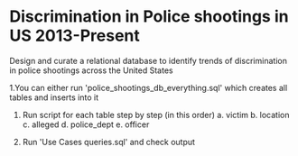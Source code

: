 # Discrimination in Police shootings in US 2013-Present
 Design and curate a relational database to identify trends of discrimination in police shootings across the United States
 
 1.You can either run 'police_shootings_db_everything.sql' which creates all tables and inserts into it
 
 1. Run script for each table step by step (in this order)
  a. victim
  b. location
  c. alleged
  d. police_dept
  e. officer

 2. Run 'Use Cases queries.sql' and check output

